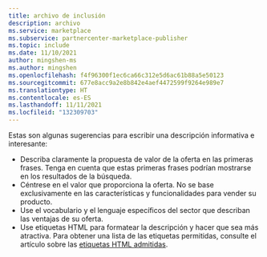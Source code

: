 ```yaml
---
title: archivo de inclusión
description: archivo
ms.service: marketplace
ms.subservice: partnercenter-marketplace-publisher
ms.topic: include
ms.date: 11/10/2021
author: mingshen-ms
ms.author: mingshen
ms.openlocfilehash: f4f96300f1ec6ca66c312e5d6ac61b88a5e50123
ms.sourcegitcommit: 677e8acc9a2e8b842e4aef4472599f9264e989e7
ms.translationtype: HT
ms.contentlocale: es-ES
ms.lasthandoff: 11/11/2021
ms.locfileid: "132309703"
---
```

Estas son algunas sugerencias para escribir una descripción informativa e interesante:

- Describa claramente la propuesta de valor de la oferta en las primeras frases. Tenga en cuenta que estas primeras frases podrían mostrarse en los resultados de la búsqueda.
- Céntrese en el valor que proporciona la oferta. No se base exclusivamente en las características y funcionalidades para vender su producto.
- Use el vocabulario y el lenguaje específicos del sector que describan las ventajas de su oferta.
- Use etiquetas HTML para formatear la descripción y hacer que sea más atractiva. Para obtener una lista de las etiquetas permitidas, consulte el artículo sobre las [etiquetas HTML admitidas](../supported-html-tags.md).
